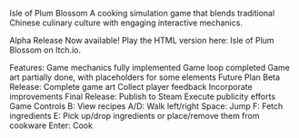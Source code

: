 Isle of Plum Blossom
A cooking simulation game that blends traditional Chinese culinary culture with engaging interactive mechanics.

Alpha Release
Now available! Play the HTML version here: Isle of Plum Blossom on Itch.io.

Features:
Game mechanics fully implemented
Game loop completed
Game art partially done, with placeholders for some elements
Future Plan
Beta Release:
Complete game art
Collect player feedback
Incorporate improvements
Final Release:
Publish to Steam
Execute publicity efforts
Game Controls
B: View recipes
A/D: Walk left/right
Space: Jump
F: Fetch ingredients
E: Pick up/drop ingredients or place/remove them from cookware
Enter: Cook

